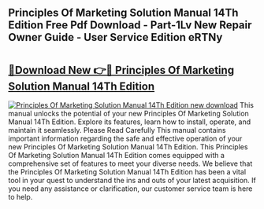## Principles Of Marketing Solution Manual 14Th Edition Free Pdf Download - Part-1Lv New Repair Owner Guide - User Service Edition eRTNy

# <h2><a href="http://bc4688.oget.top/?id=Principles+Of+Marketing+Solution+Manual+14Th+Edition">🔗Download New 👉🔴 Principles Of Marketing Solution Manual 14Th Edition</a></h2>

[![Principles Of Marketing Solution Manual 14Th Edition new download](https://i.imgur.com/5g1atiW.png)](http://bc4688.oget.top/?id=Principles+Of+Marketing+Solution+Manual+14Th+Edition)
This manual unlocks the potential of your new Principles Of Marketing Solution Manual 14Th Edition. Explore its features, learn how to install, operate, and maintain it seamlessly. Please Read Carefully This manual contains important information regarding the safe and effective operation of your new Principles Of Marketing Solution Manual 14Th Edition. This Principles Of Marketing Solution Manual 14Th Edition comes equipped with a comprehensive set of features to meet your diverse needs. We believe that the Principles Of Marketing Solution Manual 14Th Edition has been a vital tool in your quest to understand the ins and outs of your latest acquisition. If you need any assistance or clarification, our customer service team is here to help.
